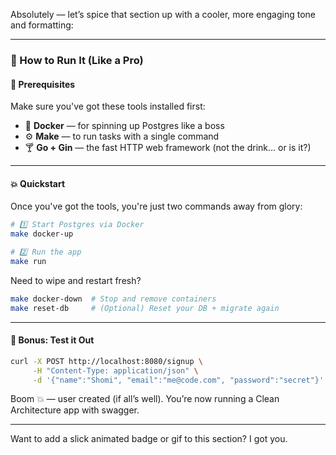 Absolutely — let’s spice that section up with a cooler, more engaging tone and formatting:

---

### 🚀 How to Run It (Like a Pro)

#### 🧰 Prerequisites

Make sure you've got these tools installed first:

- 🐳 **Docker** — for spinning up Postgres like a boss  
- ⚙️ **Make** — to run tasks with a single command  
- 🍸 **Go + Gin** — the fast HTTP web framework (not the drink… or is it?)

---

#### 💥 Quickstart

Once you've got the tools, you're just two commands away from glory:

```bash
# 1️⃣ Start Postgres via Docker
make docker-up

# 2️⃣ Run the app
make run
```

Need to wipe and restart fresh?

```bash
make docker-down  # Stop and remove containers
make reset-db     # (Optional) Reset your DB + migrate again
```

---

#### 🧪 Bonus: Test it Out

```bash
curl -X POST http://localhost:8080/signup \
     -H "Content-Type: application/json" \
     -d '{"name":"Shomi", "email":"me@code.com", "password":"secret"}'
```

Boom 💥 — user created (if all’s well). You’re now running a Clean Architecture app with swagger.

---

Want to add a slick animated badge or gif to this section? I got you.